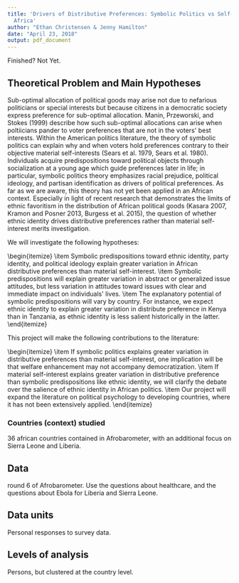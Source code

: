 ```yaml
---
title: 'Drivers of Distributive Preferences: Symbolic Politics vs Self-Interest in
  Africa'
author: "Ethan Christensen & Jenny Hamilton"
date: "April 23, 2018"
output: pdf_document
---
```


Finished? Not Yet.

## Theoretical Problem and Main Hypotheses

Sub-optimal allocation of political goods may arise not due to nefarious politicians or special interests but because citizens in a democratic society express preference for sub-optimal allocation. Manin, Przeworski, and Stokes (1999) describe how such sub-optimal allocations can arise when poltiicians pander to voter preferences that are not in the voters' best interests. Within the American politics literature, the theory of symbolic politics can explain why and when voters hold preferences contrary to their objective material self-interests (Sears et al. 1979, Sears et al. 1980). Individuals acquire predispositions toward political objects through socialization at a young age which guide preferences later in life; in particular, symbolic politics theory emphasizes racial prejudice, political ideology, and partisan identification as drivers of political preferences. As far as we are aware, this theory has not yet been applied in an African context. Especially in light of recent research that demonstrates the limits of ethnic favoritism in the distribution of African political goods (Kasara 2007, Kramon and Posner 2013, Burgess et al. 2015), the question of whether ethnic identity drives distributive preferences rather than material self-interest merits investigation.

We will investigate the following hypotheses:

\begin{itemize}
\item Symbolic predispositions toward ethnic identity, party identity, and political ideology explain greater variation in African distributive preferences than material self-interest.
\item Symbolic predispositions will explain greater variation in abstract or generalized issue attitudes, but less variation in attitudes toward issues with clear and immediate impact on individuals' lives.
\item The explanatory potential of symbolic predispositions will vary by country. For instance, we expect ethnic identity to explain greater variation in distribute preference in Kenya than in Tanzania, as ethnic identity is less salient historically in the latter.
\end{itemize}

This project will make the following contributions to the literature:

\begin{itemize}
\item If symbolic politics explains greater variation in distributive preferences than material self-interest, one implication will be that welfare enhancement may not accompany democratization.
\item If material self-interest explains greater variation in distributive preference than symbolic predispositions like ethnic identity, we will clarify the debate over the salience of ethnic identity in African politics.
\item Our project will expand the literature on political psychology to developing countries, where it has not been extensively applied.
\end{itemize}


### Countries (context) studied
36 african countries contained in Afrobarometer, with an additional focus on Sierra Leone and Liberia.
## Data
round 6 of Afrobarometer. Use the questions about healthcare, and the questions about Ebola for Liberia and Sierra Leone. 
## Data units
Personal responses to survey data.
## Levels of analysis
Persons, but clustered at the country level.



